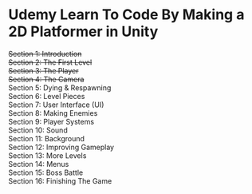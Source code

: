 # Udemy Learn To Code By Making a 2D Platformer in Unity
~~Section 1:  Introduction <br>~~
~~Section 2:  The First Level <br>~~
~~Section 3:  The Player <br>~~
~~Section 4:  The Camera <br>~~
Section 5:  Dying & Respawning <br>
Section 6:  Level Pieces <br>
Section 7:  User Interface (UI) <br>
Section 8:  Making Enemies <br>
Section 9:  Player Systems <br>
Section 10: Sound <br>
Section 11: Background <br>
Section 12: Improving Gameplay <br>
Section 13: More Levels <br>
Section 14: Menus <br>
Section 15: Boss Battle <br>
Section 16: Finishing The Game

